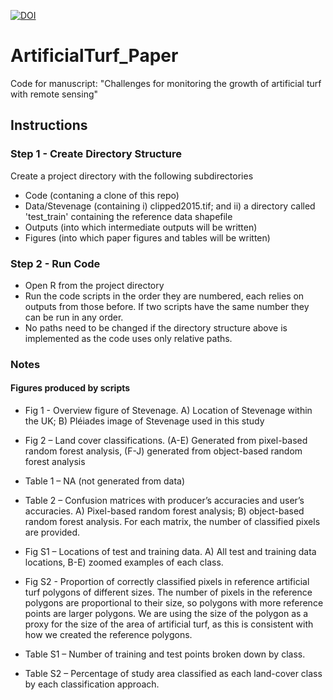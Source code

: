 [![DOI](https://zenodo.org/badge/590949414.svg)](https://zenodo.org/doi/10.5281/zenodo.10214173)

# ArtificialTurf_Paper
 Code for manuscript: "Challenges for monitoring the growth of artificial turf with remote sensing"

## Instructions

### Step 1 - Create Directory Structure
Create a project directory with the following subdirectories
- Code (contaning a clone of this repo)
- Data/Stevenage (containing i) clipped2015.tif; and ii) a directory called 'test_train' containing the reference data shapefile
- Outputs (into which intermediate outputs will be written)
- Figures (into which paper figures and tables will be written)

### Step 2 - Run Code
- Open R from the project directory
- Run the code scripts in the order they are numbered, each relies on outputs from those before. If two scripts have the same number they can be run in any order.
- No paths need to be changed if the directory structure above is implemented as the code uses only relative paths.


### Notes

#### Figures produced by scripts
- Fig 1 - Overview figure of Stevenage. A) Location of Stevenage within the UK; B)  Pléiades image of Stevenage used in this study
- Fig 2 – Land cover classifications. (A-E) Generated from pixel-based random forest analysis, (F-J) generated from object-based random forest analysis

- Table 1 – NA (not generated from data)
- Table 2 – Confusion matrices with producer’s accuracies and user’s accuracies. A) Pixel-based random forest analysis; B) object-based random forest analysis. For each matrix, the number of classified pixels are provided. 

- Fig S1 – Locations of test and training data. A) All test and training data locations, B-E) zoomed examples of each class.
- Fig S2 - Proportion of correctly classified pixels in reference artificial turf polygons of different sizes. The number of pixels in the reference polygons are proportional to their size, so polygons with more reference points are larger polygons. We are using the size of the polygon as a proxy for the size of the area of artificial turf, as this is consistent with how we created the reference polygons.

- Table S1 – Number of training and test points broken down by class.
- Table S2 – Percentage of study area classified as each land-cover class by each classification approach.

